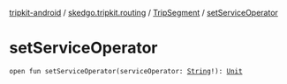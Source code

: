 [tripkit-android](../../index.md) / [skedgo.tripkit.routing](../index.md) / [TripSegment](index.md) / [setServiceOperator](./set-service-operator.md)

# setServiceOperator

`open fun setServiceOperator(serviceOperator: `[`String`](https://kotlinlang.org/api/latest/jvm/stdlib/kotlin/-string/index.html)`!): `[`Unit`](https://kotlinlang.org/api/latest/jvm/stdlib/kotlin/-unit/index.html)